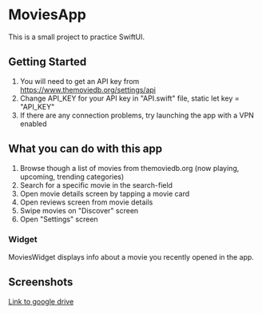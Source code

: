 # MoviesApp
This is a small project to practice SwiftUI.

## Getting Started
1. You will need to get an API key from https://www.themoviedb.org/settings/api
2. Change API_KEY for your API key in "API.swift" file, static let key = "API_KEY"
3. If there are any connection problems, try launching the app with a VPN enabled

## What you can do with this app

1. Browse though a list of movies from themoviedb.org (now playing, upcoming, trending categories)
2. Search for a specific movie in the search-field
3. Open movie details screen by tapping a movie card
4. Open reviews screen from movie details
5. Swipe movies on "Discover" screen
6. Open "Settings" screen

### Widget
MoviesWidget displays info about a movie you recently opened in the app.

## Screenshots

[Link to google drive](https://drive.google.com/drive/folders/1-wGfWLw_6K902gpfmpnvr4PlbrSb7P-H?usp=sharing)
